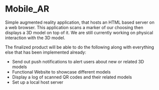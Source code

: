 # Mobile_AR

Simple augmented reality application, that hosts an HTML based server on a web browser. This application scans a marker of our choosing then displays a 3D model on top of it. We are still currently working on physical interaction with the 3D model. 

The finalized product will be able to do the following along with everything else that has been implemented already:
* Send out push notifications to alert users about new or related 3D models
* Functional Website to showcase different models
* Display a log of scanned QR codes and their related models
* Set up a local host server
